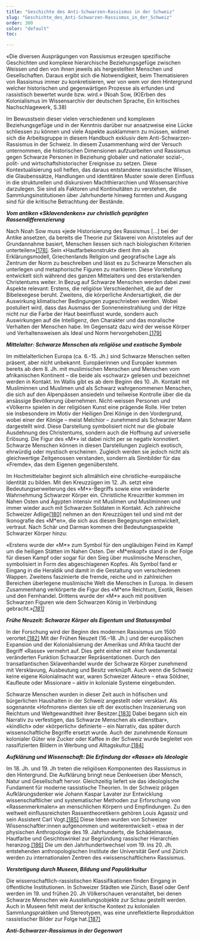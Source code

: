 ```yaml
---
title: "Geschichte des Anti-Schwarzen-Rassismus in der Schweiz"
slug: "Geschichte_des_Anti-Schwarzen-Rassismus_in_der_Schweiz"
order: 300
color: "default"
toc:

---
```


«Die diversen Ausprägungen von Rassismus erzeugen spezifische Geschichten und komplexe hierarchische Beziehungsgefüge zwischen Weissen und den von ihnen jeweils als <anders> hergestellten Menschen und Gesellschaften. Daraus ergibt sich die Notwendigkeit, beim Thematisieren von Rassismus immer zu konkretisieren, wer von wem vor dem Hintergrund welcher historischen und gegenwärtigen Prozesse als <Rasse> erfunden und rassistisch bewertet wurde bzw. wird.» (Noah Sow, (K)Erben des Kolonialismus im Wissensarchiv der deutschen Sprache, Ein kritisches Nachschlagewerk, S.38)

Im Bewusstsein dieser vielen verschiedenen und komplexen Beziehungsgefüge und in der Kenntnis darüber nur ansatzweise eine Lücke schliessen zu können und viele Aspekte ausklammern zu müssen, widmet sich die Arbeitsgruppe in diesem Handbuch exklusiv dem Anti-Schwarzen-Rassismus in der Schweiz. In diesem Zusammenhang wird der Versuch unternommen, die historischen Dimensionen aufzuarbeiten und Rassismus gegen Schwarze Personen in Beziehung globaler und nationaler sozial-, polit- und wirtschaftshistorischer Ereignisse zu setzen. Diese Kontextualisierung soll helfen, das daraus entstandene rassistische Wissen, die Glaubenssätze, Handlungen und identitären Muster sowie deren Einfluss in die strukturellen und diskursiven Machthierarchien und Wissensarchive darzulegen. Sie sind als Faktoren und Kontinuitäten zu verstehen, die Sammlungsinstitutionen über Jahrhunderte hinweg formten und Ausgang sind für die kritische Betrachtung der Bestände.

***Vom antiken «Sklavendenken» zur christlich geprägten Rassendifferenzierung***

Nach Noah Sow muss «jede Historisierung des Rassismus […] bei der Antike ansetzen, da bereits die Theorie zur Sklaverei von Aristoteles auf der Grundannahme basiert, Menschen liessen sich nach biologischen Kriterien unterteilen»[[178]](#footnote-178). Sein «Hautfarbekonstrukt» dient ihm als Erklärungsmodell, Griechenlands Religion und geografische Lage als Zentrum der Norm zu beschreiben und lässt es zu Schwarze Menschen als unterlegen und metaphorische Figuren zu markieren. Diese Vorstellung entwickelt sich während des ganzen Mittelalters und des erstarkenden Christentums weiter. In Bezug auf Schwarze Menschen werden dabei zwei Aspekte relevant: Erstens, die religiöse Verschiedenheit, die auf der Bibelexegese beruht. Zweitens, die körperliche Andersartigkeit, die der Auswirkung klimatischer Bedingungen zugeschrieben werden. Wobei postuliert wird, dass das Ausmass der Sonneneinstrahlung und der Hitze nicht nur die Farbe der Haut beeinflusst wurde, sondern auch Auswirkungen auf die Intelligenz, den Charakter und das moralische Verhalten der Menschen habe. Im Gegensatz dazu wird der weisse Körper und Verhaltensweisen als Ideal und Norm hervorgehoben.[[179]](#footnote-179)

***Mittelalter: Schwarze Menschen als religiöse und exotische Symbole***

Im mittelalterlichen Europa (ca. 6.-15. Jh.) sind Schwarze Menschen selten präsent, aber nicht unbekannt. Europäerinnen und Europäer kommen bereits ab dem 8. Jh. mit muslimischen Menschen und Menschen vom afrikanischen Kontinent – die beide als «schwarz» gelesen und bezeichnet werden in Kontakt. Im Wallis gibt es ab dem Beginn des 10. Jh. Kontakt mit Musliminnen und Muslimen und als Schwarz wahrgenommenen Menschen, die sich auf den Alpenpässen ansiedeln und teilweise Kontrolle über die da ansässige Bevölkerung übernehmen. Nicht-weissen Personen und «Völkern» spielen in der religiösen Kunst eine prägende Rolle. Hier treten sie insbesondere im Motiv der Heiligen Drei Könige in den Vordergrund, wobei einer der Könige – meist Melchior – zunehmend als Schwarzer Mann dargestellt wird. Diese Darstellung symbolisiert nicht nur die globale Ausdehnung des Christentums, sondern auch die Hoffnung auf universelle Erlösung. Die Figur des «M\*» ist dabei nicht per se negativ konnotiert. Schwarze Menschen können in diesen Darstellungen zugleich exotisch, ehrwürdig oder mystisch erscheinen. Zugleich werden sie jedoch nicht als gleichwertige Zeitgenossen verstanden, sondern als Sinnbilder für das «Fremde», das dem Eigenen gegenübersteht.

Im Hochmittelalter beginnt sich allmählich eine christliche-europäische Identität zu bilden. Mit den Kreuzzügen im 12. Jh. setzt eine Bedeutungserweiterung des «M\*»-Begriffs sowie eine veränderte Wahrnehmung Schwarzer Körper ein. Christliche Kreuzritter kommen im Nahen Osten und Ägypten intensiv mit Muslimen und Musliminnen und immer wieder auch mit Schwarzen Soldaten in Kontakt. Ach zahlreiche Schweizer Adlige[[180]](#footnote-180) nehmen an den Kreuzzügen teil und sind mit der Ikonografie des «M\*en», die sich aus diesen Begegnungen entwickelt, vertraut. Nach Schär und Darman kommen drei Bedeutungsaspekte Schwarzer Körper hinzu:

«Erstens wurde der «M\*» zum Symbol für den ungläubigen Feind im Kampf um die heiligen Stätten im Nahen Osten. Der «M\*enkopf» stand in der Folge für diesen Kampf oder sogar für den Sieg über muslimische Menschen, symbolisiert in Form des abgeschlagenen Kopfes. Als Symbol fand er Eingang in die Heraldik und damit in die Gestaltung von verschiedenen Wappen. Zweitens faszinierte die fremde, reiche und in zahlreichen Bereichen überlegene muslimische Welt die Menschen in Europa. In diesem Zusammenhang verkörperte die Figur des «M\*en» Reichtum, Exotik, Reisen und den Fernhandel. Drittens wurde der «M\*» auch mit positiven Schwarzen Figuren wie dem Schwarzen König in Verbindung gebracht.»*[[181]](#footnote-181)*

***Frühe Neuzeit: Schwarze Körper als Eigentum und Statussymbol***

In der Forschung wird der Beginn des modernen Rassismus um 1500 verortet.[[182]](#footnote-182) Mit der Frühen Neuzeit (16.–18. Jh.) und der europäischen Expansion und der Kolonialisierung der Amerikas und Afrika taucht der Begriff «Rasse» vermehrt auf. Dies geht einher mit einer fundamental veränderten Funktion Schwarzer Repräsentationen. Durch den transatlantischen Sklavenhandel wurde der Schwarze Körper zunehmend mit Versklavung, Ausbeutung und Besitz verknüpft. Auch wenn die Schweiz keine eigene Kolonialmacht war, waren Schweizer Akteure – etwa Söldner, Kaufleute oder Missionare – aktiv in koloniale Systeme eingebunden.

Schwarze Menschen wurden in dieser Zeit auch in höfischen und bürgerlichen Haushalten in der Schweiz angestellt oder versklavt. Als sogenannte «Hofmoren» dienten sie oft der exotischen Inszenierung von Reichtum und Weltgewandtheit ihrer Besitzer.[[183]](#footnote-183) Dabei begann sich ein Narrativ zu verfestigen, das Schwarze Menschen als «dienstbar», «kindlich» oder «körperlich» definierte – ein Narrativ, das später durch wissenschaftliche Begriffe ersetzt wurde. Auch der zunehmende Konsum kolonialer Güter wie Zucker oder Kaffee in der Schweiz wurde begleitet von rassifizierten Bildern in Werbung und Alltagskultur.[[184]](#footnote-184)

***Aufklärung und Wissenschaft: Die Erfindung der «Rasse» als Ideologie***

Im 18. Jh. und 19. Jh treten die religiösen Komponenten des Rassismus in den Hintergrund. Die Aufklärung bringt neue Denkweisen über Mensch, Natur und Gesellschaft hervor. Gleichzeitig liefert sie das ideologische Fundament für moderne rassistische Theorien. In der Schweiz prägen Aufklärungsdenker wie Johann Kaspar Lavater zur Entwicklung wissenschaftlicher und systematischer Methoden zur Erforschung von «Rassenmerkmalen» an menschlichen Körpern und Empfindungen. Zu den weltweit einflussreichsten Rassentheoretikern gehören Louis Agassiz und sein Assistent Carl Vogt.[[185]](#footnote-185) Diese Ideen wurden von Schweizer Wissenschaftler:innen aufgenommen und weiterentwickelt – etwa in der physischen Anthropologie des 19. Jahrhunderts, die Schädelmasse, Hautfarbe und Gesichtswinkel zur Begründung rassischer Hierarchien heranzog.[[186]](#footnote-186) Die um den Jahrhundertwechsel vom 19. ins 20. Jh. entstehenden anthropologischen Institute der Universität Genf und Zürich werden zu internationalen Zentren des «wissenschaftlichen» Rassismus.

***Verstetigung durch Museen, Bildung und Populärkultur***

Die wissenschaftlich-rassistischen Klassifikationen finden Eingang in öffentliche Institutionen. In Schweizer Städten wie Zürich, Basel oder Genf werden im 19. und frühen 20. Jh Völkerschauen veranstaltet, bei denen Schwarze Menschen wie Ausstellungsobjekte zur Schau gestellt werden. Auch in Museen fehlt meist der kritische Kontext zu kolonialen Sammlungspraktiken und Stereotypen, was eine unreflektierte Reproduktion rassistischer Bilder zur Folge hat.[[187]](#footnote-187)

***Anti-Schwarzer-Rassismus in der Gegenwart***
